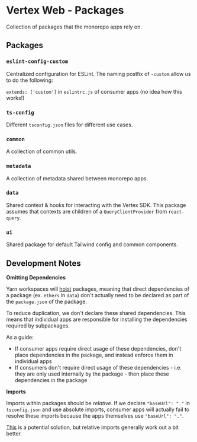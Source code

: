 # Vertex Web - Packages

Collection of packages that the monorepo apps rely on.

## Packages

### `eslint-config-custom`

Centralized configuration for ESLint. The naming postfix of `-custom` allow us to do the following:

`extends: ['custom']` in `eslintrc.js` of consumer apps (no idea how this works!)

### `ts-config`

Different `tsconfig.json` files for different use cases.

### `common`

A collection of common utils.

### `metadata`

A collection of metadata shared between monorepo apps.

### `data`

Shared context & hooks for interacting with the Vertex SDK. This package assumes that contexts are children of
a `QueryClientProvider` from `react-query`.

### `ui`

Shared package for default Tailwind config and common components.

## Development Notes

**Omitting Dependencies**

Yarn workspaces will [hoist](https://classic.yarnpkg.com/blog/2018/02/15/nohoist/) packages,
meaning that direct dependencies of a package (ex. `ethers` in `data`) don't actually need to be declared as part of the
`package.json` of the package.

To reduce duplication, we don't declare these shared dependencies. This means that individual apps are responsible
for installing the dependencies required by subpackages.

As a guide:

- If consumer apps require direct usage of these dependencies, don't place dependencies in the package, and instead
  enforce them in individual apps
- If consumers don't require direct usage of these dependencies - i.e. they are only used internally by the package -
  then place these dependencies in the package

**Imports**

Imports within packages should be _relative_. If we declare `"baseUrl": "."` in `tsconfig.json` and use absolute
imports,
consumer apps will actually fail to resolve these imports because the apps themselves use `"baseUrl": "."`.

[This](https://github.com/vercel/turbo/discussions/620) is a potential solution, but relative imports generally work out
a bit better.
